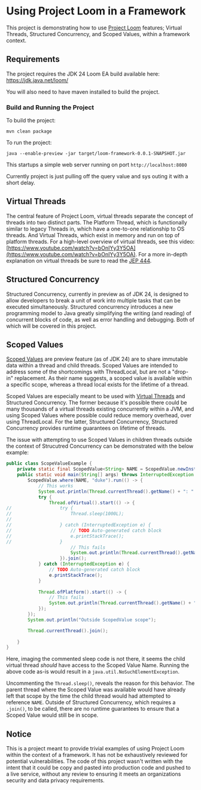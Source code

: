 # Using Project Loom in a Framework

This project is demonstrating how to use [Project Loom](https://openjdk.org/projects/loom/) features; Virtual Threads, Structured Concurrency, and Scoped Values, within a framework context. 

## Requirements

The project requires the JDK 24 Loom EA build available here:  https://jdk.java.net/loom/

You will also need to have maven installed to build the project. 

### Build and Running the Project

To build the project:

```
mvn clean package
```

To run the project:

```
java --enable-preview -jar target/loom-framework-0.0.1-SNAPSHOT.jar
```

This startups a simple web server running on port `http://localhost:8080`

Currently project is just pulling off the query value and sys outing it with a short delay. 

## Virtual Threads

The central feature of Project Loom, virtual threads separate the concept of threads into two distinct parts. The Platform Thread, which is functionally similar to legacy Threads in, which have a one-to-one relationship to OS threads. And Virtual Threads, which exist in memory and run on top of platform threads. For a high-level overview of virtual threads, see this video: [https://www.youtube.com/watch?v=bOnIYy3Y5OA](https://www.youtube.com/watch?v=bOnIYy3Y5OA). For a more in-depth explanation on virtual threads be sure to read the [JEP 444](https://openjdk.org/jeps/444). 

## Structured Concurrency

Structured Concurrency, currently in preview as of JDK 24, is designed to allow developers to break a unit of work into multiple tasks that can be executed simultaneously. Structured concurrency introduces a new programming model to Java greatly simplifying the writing (and reading) of concurrent blocks of code, as well as error handling and debugging. Both of which will be covered in this project. 

## Scoped Values

[Scoped Values](https://openjdk.org/jeps/8338456) are preview feature (as of JDK 24) are to share immutable data within a thread and child threads. Scoped Values are intended to address some of the shortcomings with ThreadLocal, but are not a "drop-in" replacement. As their name suggests, a scoped value is available within a specific scope, whereas a thread local exists for the lifetime of a thread. 

Scoped Values are especially meant to be used with [Virtual Threads](https://openjdk.org/jeps/444) and Structured Concurrency. The former because it's possible there could be many thousands of a virtual threads existing concurrently within a JVM, and using Scoped Values where possible could reduce memory overhead, over using ThreadLocal. For the latter, Structured Concurrency, Structured Concurrency provides runtime guarantees on lifetime of threads. 

The issue with attempting to use Scoped Values in children threads outside the context of Strucutred Concurrency can be demonstrated with the below example: 

```java
public class ScopeValueExample {
	private static final ScopedValue<String> NAME = ScopedValue.newInstance();
	public static void main(String[] args) throws InterruptedException {
		ScopedValue.where(NAME, "duke").run(() -> {
			// This works
			System.out.println(Thread.currentThread().getName() + ": " + NAME.get());
			try {
				Thread.ofVirtual().start(() -> {
//					try {
//						Thread.sleep(1000L);
//
//					} catch (InterruptedException e) {
//						// TODO Auto-generated catch block
//						e.printStackTrace();
//					}
						// This fails
						System.out.println(Thread.currentThread().getName() + ": " + NAME.get());
					}).join();
			} catch (InterruptedException e) {
				// TODO Auto-generated catch block
				e.printStackTrace();
			}
			
			Thread.ofPlatform().start(() -> {
				// This fails
				System.out.println(Thread.currentThread().getName() + ": " + NAME.get());
			});
		});
		System.out.println("Outside ScopedValue scope");

		Thread.currentThread().join();
		
	}
}
```

Here, imaging the commented sleep code is not there, it seems the child virtual thread *should* have access to the Scoped Value Name. Running the above code as-is would result in a `java.util.NoSuchElementException`.

Uncommenting the `Thread.sleep()`, reveals the reason for this behavior. The parent thread where the Scoped Value was available would have already left that scope by the time the child thread would had attempted to reference `NAME`. Outside of Structured Concurrency, which requires a `.join()`, to be called, there are no runtime guarantees to ensure that a Scoped Value would still be in scope. 

## Notice

This is a project meant to provide trivial examples of using Project Loom within the context of a framework. It has not be exhaustively reviewed for potential vulnerabilities. The code of this project wasn't written with the intent that it could be copy and pasted into production code and pushed to a live service, without any review to ensuring it meets an organizations security and data privacy requirements. 